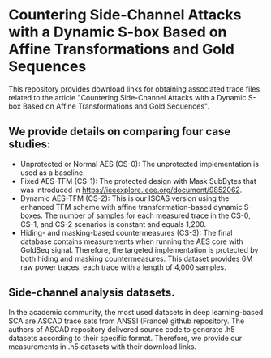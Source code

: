 # Countering Side-Channel Attacks with a Dynamic S-box Based on Affine Transformations and Gold Sequences
This repository provides download links for obtaining associated trace files related to the article "Countering Side-Channel Attacks with a Dynamic S-box Based on Affine Transformations and Gold Sequences".

## We provide details on comparing four case studies:
- Unprotected or Normal AES (CS-0): The unprotected implementation is used as a baseline.
- Fixed AES-TFM (CS-1): The protected design with Mask SubBytes that was introduced in https://ieeexplore.ieee.org/document/9852062.
- Dynamic AES-TFM (CS-2): This is our ISCAS version using the enhanced TFM scheme with affine transformation-based dynamic S-boxes. The number of samples for each measured trace in the CS-0, CS-1, and CS-2 scenarios is constant and equals 1,200.
- Hiding- and masking-based countermeasures (CS-3): The final database contains measurements when running the AES core with GoldSeq signal. Therefore, the targeted implementation is protected by both hiding and masking countermeasures. This dataset provides 6M raw power traces, each trace with a length of 4,000 samples.

## Side-channel analysis datasets.
In the academic community, the most used datasets in deep learning-based SCA are ASCAD trace sets from ANSSI (France) github repository. The authors of ASCAD repository delivered source code to generate .h5 datasets according to their specific format.
Therefore, we provide our measurements in .h5 datasets with their download links.
